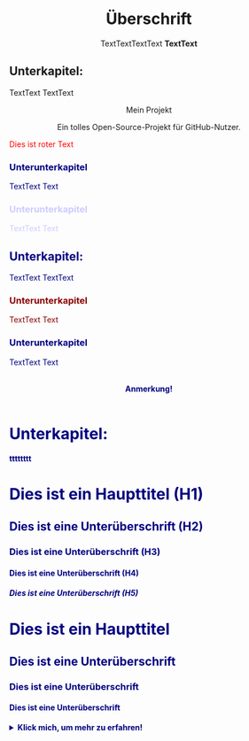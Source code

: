 <center>

# Überschrift

TextTextTextText
**TextText**
</center>


<h2>Unterkapitel:</h2>

TextText
TextText
<p align="center">Mein Projekt</p>
<p align="center">Ein tolles Open-Source-Projekt für GitHub-Nutzer.</p>

<span style="color: red;">Dies ist roter Text</span>


<font color="#000080">
<h3>Unterunterkapitel</h3>

TextText
Text
</font>
<font color="#CCCCFF">
<h3>Unterunterkapitel</h3>

TextText
Text
</font>
<font color="#000080">



<h2>Unterkapitel:</h2>

TextText
TextText

<font color="#8b0000">
<h3>Unterunterkapitel</h3>

TextText
Text
</font>
<font color="#000080">
<h3>Unterunterkapitel</h3>

TextText
Text
</font>
<font color="#000080">

<br>
<center>
    <b>
        Anmerkung!
        <br>
        <br>
    
</center>
<h1>Unterkapitel:</h1>

tttttttt


# Dies ist ein Haupttitel (H1)

## Dies ist eine Unterüberschrift (H2)

### Dies ist eine Unterüberschrift (H3)

#### Dies ist eine Unterüberschrift (H4)

##### Dies ist eine Unterüberschrift (H5)

<h1>Dies ist ein Haupttitel</h1>

<h2>Dies ist eine Unterüberschrift</h2>

<h3>Dies ist eine Unterüberschrift</h3>

<h4>Dies ist eine Unterüberschrift</h4>
<font color="#000080">
<details>
  <summary>Klick mich, um mehr zu erfahren!</summary>

  Hier ist der Inhalt, der in der klapplaren Box angezeigt wird. Dies kann beliebiger Markdown-Text sein.

  Zum Beispiel eine Liste:
  - Punkt 1
  - Punkt 2
  - Punkt 3
</details>
</font>
